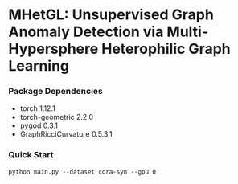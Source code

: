 # MHetGL: Unsupervised Graph Anomaly Detection via Multi-Hypersphere Heterophilic Graph Learning

### Package Dependencies
* torch 1.12.1
* torch-geometric 2.2.0
* pygod 0.3.1
* GraphRicciCurvature 0.5.3.1

### Quick Start
~~~
python main.py --dataset cora-syn --gpu 0
~~~